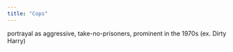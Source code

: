 ```yaml
---
title: "Cops"
---
```

portrayal as aggressive, take-no-prisoners, prominent in the 1970s (ex. Dirty Harry)

